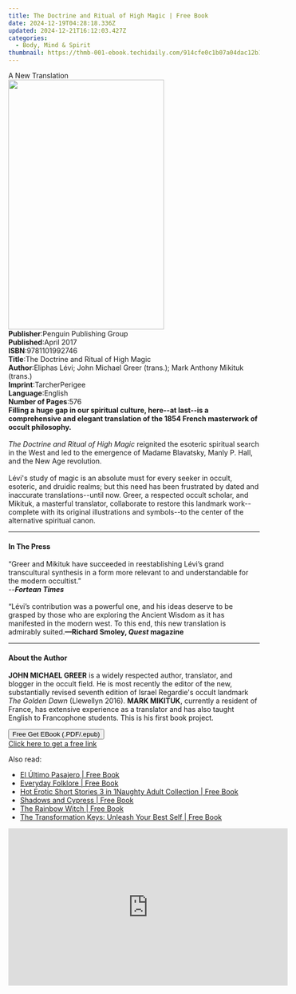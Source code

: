 ```yaml
---
title: The Doctrine and Ritual of High Magic | Free Book
date: 2024-12-19T04:28:18.336Z
updated: 2024-12-21T16:12:03.427Z
categories:
  - Body, Mind & Spirit
thumbnail: https://thmb-001-ebook.techidaily.com/914cfe0c1b07a04dac12b1e3c58f7cc772a1ae0c2873e38768321fea688afe25.jpg
---
```

<main id="book-container">
  <div class="flex flex-col">
    <div class="book-brief flex-1 py-6 px-4 sm:p-6 md:py-10 md:px-8">
      <!-- brief-->
      <div class="book-brief-main">A New Translation</div>
    </div>
    <div
      class="book-meta-info flex-1 grid gap-4 col-start-1 col-end-3 row-start-1 sm:mb-6 sm:grid-cols-4 lg:gap-6 lg:col-start-2 lg:row-end-6 lg:row-span-6 lg:mb-0"
    >
      <div
        class="book-meta-info-left place-content-center mt-4 p-4 text-sm leading-6 col-start-2 col-span-2 dark:text-slate-400"
      >
        <img
          class="w-full h-500 object-cover rounded-lg sm:h-255 sm:col-span-2 lg:col-span-full"
          src="https://img-001-ebook.techidaily.com/969557547573d2eed98807b2cb73b902b3342aa58cb0387eeae3db8cc8743037.jpg"
          alt=""
          width="312"
          height="500"
        />
      </div>
      <div
        class="book-meta-info-right mt-2 col-start-1 row-start-2 col-span-3 self-center"
      >
        <!-- meta data  -->
        <div class="flex flex-col px-4 md:px-8">
          <div class="flex-1">
            <strong>Publisher</strong>:<span class="px-2"
              >Penguin Publishing Group</span
            >
          </div>
          <div class="flex-1">
            <strong>Published</strong>:<span class="px-2">April 2017</span>
          </div>
          <div class="flex-1">
            <strong>ISBN</strong>:<span class="px-2">9781101992746</span>
          </div>
          <div class="flex-1">
            <strong>Title</strong>:<span class="px-2"
              >The Doctrine and Ritual of High Magic</span
            >
          </div>
          <div class="flex-1">
            <strong>Author</strong>:<span class="px-2"
              >Eliphas Lévi; John Michael Greer (trans.); Mark Anthony Mikituk
              (trans.)</span
            >
          </div>
          <div class="flex-1">
            <strong>Imprint</strong>:<span class="px-2">TarcherPerigee</span>
          </div>
          <div class="flex-1">
            <strong>Language</strong>:<span class="px-2">English</span>
          </div>
          <div class="flex-1">
            <strong>Number of Pages</strong>:<span class="px-2">576</span>
          </div>
        </div>
      </div>
    </div>
    <div class="book-description flex-1 py-6 px-4 sm:p-6 md:py-10 md:px-8">
      <div class="book-description-main">
        <div accordion-content="" id="description">
          <b
            >Filling a huge gap in our spiritual culture, here--at last--is a
            comprehensive and elegant translation of the 1854 French masterwork
            of occult philosophy.</b
          ><br /><br /><i>The Doctrine and Ritual of High Magic</i> reignited
          the esoteric spiritual search in the West and led to the emergence of
          Madame Blavatsky, Manly P. Hall, and the New Age revolution.<br /><br />Lévi's
          study of magic is an absolute must for every seeker in occult,
          esoteric, and druidic realms; but this need has been frustrated by
          dated and inaccurate translations--until now. Greer, a respected
          occult scholar, and Mikituk, a masterful translator, collaborate to
          restore this landmark work--complete with its original illustrations
          and symbols--to the center of the alternative spiritual canon.
        </div>
      </div>
    </div>
    <div class="book-excerpts flex-1 py-6 px-4 sm:p-6 md:py-10 md:px-8">
      <!-- excerpts-->
      <div class="book-excerpts-main">
        <hr />
        <h4 class="placeholder placeholder-heading">
          <span>In The Press</span>
        </h4>
        <p>
          “Greer and Mikituk have succeeded in reestablishing Lévi’s grand
          transcultural synthesis in a form more relevant to and understandable
          for the modern occultist.”<br />--<b
            ><i>Fortean Times<br /><br /></i></b
          >“Lévi’s contribution was a powerful one, and his ideas deserve to be
          grasped by those who are exploring the Ancient Wisdom as it has
          manifested in the modern west. To this end, this new translation is
          admirably suited.<b>—Richard Smoley, <i>Quest </i>magazine <br /></b>
        </p>
      </div>
    </div>
    <div class="book-about-author flex-1 py-6 px-4 sm:p-6 md:py-10 md:px-8">
      <!-- about author-->
      <div class="book-main-author-main">
        <hr />
        <h4 class="placeholder placeholder-heading">
          <span>About the Author</span>
        </h4>
        <p>
          <b>JOHN MICHAEL GREER</b> is a widely respected author, translator,
          and blogger in the occult field. He is most recently the editor of the
          new, substantially revised seventh edition of Israel Regardie's occult
          landmark <i>The Golden Dawn</i> (Llewellyn 2016). <b>MARK MIKITUK</b>,
          currently a resident of France, has extensive experience as a
          translator and has also taught English to Francophone students. This
          is his first book project.
        </p>
      </div>
    </div>
    <div class="book-free-get flex-1 py-6 px-4 sm:p-6 md:py-10 md:px-8">
      <button
        id="btn-free-get"
        class="bg-blue-500 hover:bg-blue-700 text-white font-bold py-2 px-4 rounded"
      >
        Free Get EBook (.PDF/.epub)
      </button>
      <div id="countdown-display" class="px-2 text-lg mt-2"></div>
      <a
        id="free-link"
        class="hidden bg-blue-500 hover:bg-blue-700 text-white font-bold py-2 px-4 rounded"
        href="https://www.ebooks.com/en-us/book/95695398/the-doctrine-and-ritual-of-high-magic/eliphas-l-vi/"
        target="_blank"
        >Click here to get a free link</a
      >
    </div>
    <script>
      let countdownTime = 0;
      let countdownInterval = null;
      document
        .getElementById('btn-free-get')
        .addEventListener('click', startCountdown);
      function startCountdown() {
        countdownTime = new Date().getTime() + 60000 * 3;
        countdownInterval = setInterval(updateCountdown, 1000);
        document.getElementById('btn-free-get').disabled = true;
        document
          .getElementById('btn-free-get')
          .classList.add('bg-gray-500', 'cursor-not-allowed');
      }
      function updateCountdown() {
        let currentTime = new Date().getTime();
        let timeLeft = countdownTime - currentTime;
        let secondsLeft = Math.floor(timeLeft / 1000);
        document.getElementById('countdown-display').innerHTML =
          `Remaining time: ${secondsLeft} seconds.`;
        if (secondsLeft <= 0) {
          clearInterval(countdownInterval);
          document.getElementById('btn-free-get').classList.add('hidden');
          document.getElementById('free-link').classList.remove('hidden');
          document.getElementById('countdown-display').innerHTML = '';
        }
      }
    </script>
  </div>
</main>

<ins class="adsbygoogle"
      style="display:block"
      data-ad-client="ca-pub-7571918770474297"
      data-ad-slot="8358498916"
      data-ad-format="auto"
      data-full-width-responsive="true"></ins>
    

<span class="atpl-alsoreadstyle">Also read:</span>
<div><ul>
<li><a href="https://novels-ebooks.techidaily.com/211128795-9798868930041-el-ultimo-pasajero/"><u>El Último Pasajero | Free Book</u></a></li>
<li><a href="https://novels-ebooks.techidaily.com/211129447-9781761187940-everyday-folklore/"><u>Everyday Folklore | Free Book</u></a></li>
<li><a href="https://novels-ebooks.techidaily.com/211130213-9781914271502-hot-erotic-short-stories-3-in-1naughty-adult-collection/"><u>Hot Erotic Short Stories 3 in 1Naughty Adult Collection | Free Book</u></a></li>
<li><a href="https://novels-ebooks.techidaily.com/211130477-9781604736649-shadows-and-cypress/"><u>Shadows and Cypress | Free Book</u></a></li>
<li><a href="https://novels-ebooks.techidaily.com/211130085-9781454949848-the-rainbow-witch/"><u>The Rainbow Witch | Free Book</u></a></li>
<li><a href="https://novels-ebooks.techidaily.com/211128752-9781739394530-the-transformation-keys-unleash-your-best-self/"><u>The Transformation Keys: Unleash Your Best Self | Free Book</u></a></li>
</ul></div>

<!-- affiliate ads begin -->
<iframe width="560" height="315" src="https://www.youtube.com/embed/_SbYznUy_zY?si=ThBkP934r3mizi48" title="YouTube video player" frameborder="0" allow="accelerometer; autoplay; clipboard-write; encrypted-media; gyroscope; picture-in-picture; web-share" referrerpolicy="strict-origin-when-cross-origin" allowfullscreen></iframe>
<!-- affiliate ads end -->


